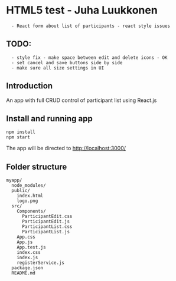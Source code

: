 # HTML5 test - Juha Luukkonen
      - React form about list of participants - react style issues 

## TODO: 
      - style fix - make space between edit and delete icons - OK
      - set cancel and save buttons side by side
      - make sure all size settings in UI

## Introduction
An app with full CRUD control of participant list using React.js

## Install and running app
```
npm install 
npm start
```
The app will be directed to [http://localhost:3000/](http://localhost:3000/)

## Folder structure
```
myapp/
  node_modules/
  public/
    index.html
    logo.png
  src/
    Components/
      ParticipantEdit.css
      ParticipantEdit.js
      ParticipantList.css
      ParticipantList.js
    App.css
    App.js
    App.test.js
    index.css
    index.js
    registerService.js
  package.json
  README.md
```
